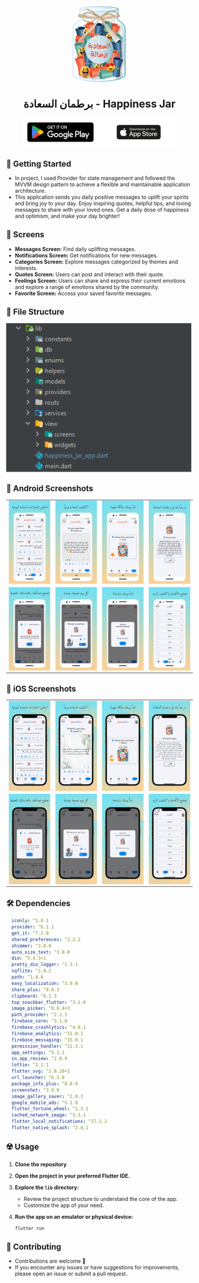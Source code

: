 <div align="center">

<img src="assets/icons/logo.png" width = "150" alt='Happiness Jar Logo'/>

# برطمان السعادة - Happiness Jar
[<img src="assets/screenshots/google_play.png"
      alt='Get it on Google Play'
      height="80">](https://play.google.com/store/apps/details?id=com.jar.happiness)
      [<img src="assets/screenshots/app_store.png"
      alt='Get it on App Store'
      height="80">](https://apps.apple.com/us/app/%D8%A8%D8%B1%D8%B7%D9%85%D8%A7%D9%86-%D8%A7%D9%84%D8%B3%D8%B9%D8%A7%D8%AF%D8%A9-%D8%B1%D9%81%D9%8A%D9%82%D9%83-%D8%A7%D9%84%D9%8A%D9%88%D9%85%D9%8A/id6565808195)
</div>

## 🚀 Getting Started
- In project, I used Provider for state management and followed the MVVM design pattern to achieve a flexible and maintainable application architecture.
- This application sends you daily positive messages to uplift your spirits and bring joy to your day. Enjoy inspiring quotes, helpful tips, and loving messages to share with your loved ones. Get a daily dose of happiness and optimism, and make your day brighter!

## 🤳 Screens

- **Messages Screen:** Find daily uplifting messages.
- **Notifications Screen:** Get notifications for new messages.
- **Categories Screen:** Explore messages categorized by themes and interests.
- **Quotes Screen:** Users can post and interact with their quote.
- **Feelings Screen:** Users can share and express their current emotions and explore a range of emotions shared by the community.
- **Favorite Screen:** Access your saved favorite messages.

## 📁 File Structure
<img src="assets/screenshots/file_structure.png" width="500" >

## 📱 Android Screenshots

<div align="center">
<table>
<tr>
    <td><img src="assets/screenshots/android/screen_4.png" width="200" ></td>
    <td><img src="assets/screenshots/android/screen_3.png" width="200" ></td>
    <td><img src="assets/screenshots/android/screen_2.png" width="200" ></td>
    <td><img src="assets/screenshots/android/screen_1.png" width="200" ></td>
  </tr>
  <tr>
    <td><img src="assets/screenshots/android/screen_8.png" width="200" ></td>
    <td><img src="assets/screenshots/android/screen_7.png" width="200" ></td>
    <td><img src="assets/screenshots/android/screen_6.png" width="200" ></td>
    <td><img src="assets/screenshots/android/screen_5.png" width="200" ></td>
  </tr>
</table>
</div>

## 📱 iOS Screenshots

<div align="center">
<table>
<tr>
    <td><img src="assets/screenshots/ios/screen_4.png" width="200" ></td>
    <td><img src="assets/screenshots/ios/screen_3.png" width="200" ></td>
    <td><img src="assets/screenshots/ios/screen_2.png" width="200" ></td>
    <td><img src="assets/screenshots/ios/screen_1.png" width="200" ></td>
  </tr>
  <tr>
    <td><img src="assets/screenshots/ios/screen_8.png" width="200" ></td>
    <td><img src="assets/screenshots/ios/screen_7.png" width="200" ></td>
    <td><img src="assets/screenshots/ios/screen_6.png" width="200" ></td>
    <td><img src="assets/screenshots/ios/screen_5.png" width="200" ></td>
  </tr>
</table>
</div>

## 🛠 Dependencies

```pubspec.yaml
  iconly: ^1.0.1
  provider: ^6.1.1
  get_it: ^7.2.0
  shared_preferences: ^2.2.2
  shimmer: ^3.0.0
  auto_size_text: ^3.0.0
  dio: ^5.4.3+1
  pretty_dio_logger: ^1.3.1
  sqflite: ^2.0.2
  path: ^1.8.0
  easy_localization: ^3.0.0
  share_plus: ^8.0.3
  clipboard: ^0.1.3
  top_snackbar_flutter: ^3.1.0
  image_picker: ^0.8.4+3
  path_provider: ^2.1.3
  firebase_core: ^3.1.0
  firebase_crashlytics: ^4.0.1
  firebase_analytics: ^11.0.1
  firebase_messaging: ^15.0.1
  permission_handler: ^11.3.1
  app_settings: ^5.1.1
  in_app_review: ^2.0.9
  lottie: ^1.2.1
  flutter_svg: ^2.0.10+1
  url_launcher: ^6.3.0
  package_info_plus: ^8.0.0
  screenshot: ^3.0.0
  image_gallery_saver: ^2.0.3
  google_mobile_ads: ^5.1.0
  flutter_fortune_wheel: ^1.3.1
  cached_network_image: ^3.3.1
  flutter_local_notifications: ^17.2.2
  flutter_native_splash: ^2.4.1
```

## ☢️ Usage

1. **Clone the repository**

2. **Open the project in your preferred Flutter IDE.**

3. **Explore the `lib` directory:**

    - Review the project structure to understand the core of the app.
    - Customize the app of your need.

4. **Run the app on an emulator or physical device:**

    ```bash
    flutter run
    ```

## 🚨 Contributing

- Contributions are welcome 💙
- If you encounter any issues or have suggestions for improvements, please open an issue or submit a pull request.
